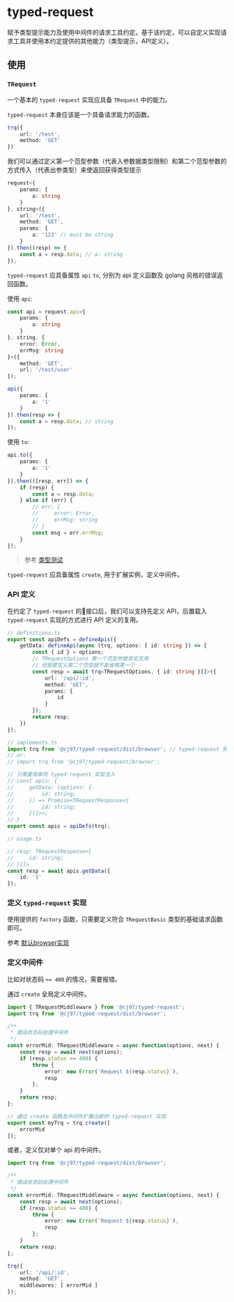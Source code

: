 # typed-request

赋予类型提示能力及使用中间件的请求工具约定。基于该约定，可以自定义实现请求工具并使用本约定提供的其他能力（类型提示，API定义）。

## 使用

### `TRequest`

一个基本的 `typed-request` 实现应具备 `TRequest` 中的能力。

`typed-request` 本身应该是一个具备请求能力的函数。

```typescript
trq({
    url: '/test',
    method: 'GET'
})
```

我们可以通过定义第一个范型参数（代表入参数据类型限制）和第二个范型参数的方式传入（代表出参类型）来使返回获得类型提示

```typescript
request<{
    params: {
        a: string
    }
}, string>({
    url: '/test',
    method: 'GET',
    params: {
        a: '123' // must be string
    }
}).then((resp) => {
    const a = resp.data; // a: string
});
```

`typed-request` 应具备属性 `api` `to`, 分别为 api 定义函数及 golang 风格的错误返回函数。

使用 `api`:

```typescript
const api = request.api<{
    params: {
        a: string
    }
}, string, {
    error: Error,
    errMsg: string
}>({
    method: 'GET',
    url: '/test/user'
});

api({
    params: {
        a: '1'
    }
}).then(resp => {
    const a = resp.data; // string
});
```

使用 `to`:

```typescript
api.to({
    params: {
        a: '1'
    }
}).then(([resp, err]) => {
    if (resp) {
        const a = resp.data;
    } else if (err) {
        // err: {
        //     error: Error,
        //     errMsg: string
        // }
        const msg = err.errMsg;
    }
});
```

> 参考 [类型测试](./tests/type-test.ts)

`typed-request` 应具备属性 `create`, 用于扩展实例，定义中间件。

### API 定义

在约定了 `typed-request` 的接口后，我们可以支持先定义 API，后置载入 `typed-request` 实现的方式进行 API 定义的复用。

```typescript
// definitions.ts
export const apiDefs = defineApis({
    getData: defineApi(async (trq, options: { id: string }) => {
        const { id } = options;
        // TRequestOptions 第一个范型参数其实无用
        // 但是要定义第二个范型就不能省略第一个
        const resp = await trq<TRequestOptions, { id: string }[]>({
            url: '/api/:id',
            method: 'GET',
            params: {
                id
            }
        });
        return resp;
    })
});
```

```typescript
// implements.ts
import trq from '@cj97/typed-request/dist/browser'; // typed-request 预置的浏览器实现
// or:
// import trq from '@cj97/typed-request/browser';

// 只需要简单将 typed-request 实现注入
// const apis: {
//     getData: (options: {
//         id: string;
//     }) => Promise<TRequestResponse<{
//         id: string;
//     }[]>>;
// }
export const apis = apiDefs(trq);
```

```typescript
// usage.ts

// resp: TRequestResponse<{
//     id: string;
// }[]>
const resp = await apis.getData({
    id: '1'
});
```


### 定义 `typed-request` 实现

使用提供的 `factory` 函数，只需要定义符合 `TRequestBasic` 类型的基础请求函数即可。

参考 [默认browser实现](./browser.ts)

### 定义中间件

比如对状态码 `>= 400` 的情况，需要报错。

通过 `create` 全局定义中间件。

```typescript
import { TRequestMiddleware } from '@cj97/typed-request';
import trq from '@cj97/typed-request/dist/browser';

/**
 * 错误状态码处理中间件
 */
const errorMid: TRequestMiddleware = async function(options, next) {
    const resp = await next(options);
    if (resp.status >= 400) {
        throw {
            error: new Error(`Request ${resp.status}`),
            resp
        };
    }
    return resp;
};

// 通过 create 函数及中间件扩展出新的 typed-request 实现
export const myTrq = trq.create([
    errorMid
]);
```

或者，定义仅对单个 api 的中间件。

```typescript
import trq from '@cj97/typed-request/dist/browser';

/**
 * 错误状态码处理中间件
 */
const errorMid: TRequestMiddleware = async function(options, next) {
    const resp = await next(options);
    if (resp.status >= 400) {
        throw {
            error: new Error(`Request ${resp.status}`),
            resp
        };
    }
    return resp;
};

trq({
    url: '/api/:id',
    method: 'GET',
    middlewares: [ errorMid ]
});
```
